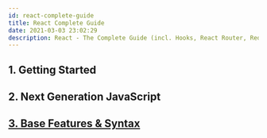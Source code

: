 ```yaml
---
id: react-complete-guide
title: React Complete Guide
date: 2021-03-03 23:02:29
description: React - The Complete Guide (incl. Hooks, React Router, Redux)
---
```


## 1. Getting Started

## 2. Next Generation JavaScript

## [3. Base Features & Syntax](3/1-intro)
